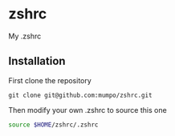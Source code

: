# zshrc

My .zshrc

## Installation

First clone the repository

```shell
git clone git@github.com:mumpo/zshrc.git
```

Then modify your own .zshrc to source this one

```bash
source $HOME/zshrc/.zshrc
```
